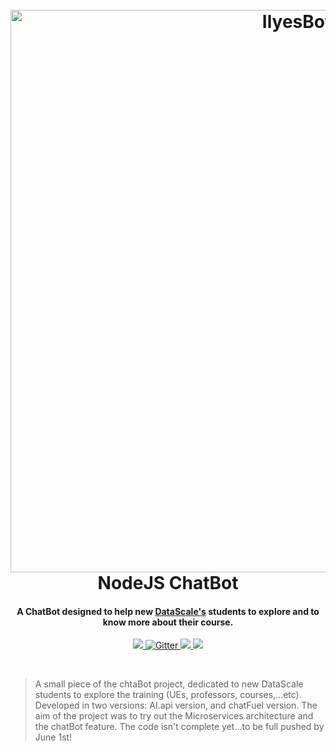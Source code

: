 
<h1 align="center">
  <br>
  <img src="http://www.girliemac.com/assets/images/articles/2017/01/cover-facebook-apiai-bot.png" alt="IlyesBot" width="900">
  <br>
  NodeJS ChatBot
  <br>
</h1>

<h4 align="center">A ChatBot designed to help new <a href="https://www.universite-paris-saclay.fr/fr/education/master/m2-gestion-de-donnees-dans-un-monde-numerique-data-management-in-a-digital-world#presentation-m2" target="_blank">DataScale's</a> students to explore and to know more about their course.</h4>

<p align="center">
  <a href="">
    <img src="https://img.shields.io/coverity/ondemand/streams/STREAM.svg">
  </a>
  <a href="https://badge.fury.io/js/electron-markdownify">
    <img src="https://img.shields.io/pypi/dd/Django.svg"
         alt="Gitter">
  </a>
  <a href="https://nodejs.org/en/">
      <img src="https://img.shields.io/node/v/gh-badges.svg">
  </a>
  <a href="https://www.paypal.me/AmitMerchant">
    <img src="https://img.shields.io/npm/v/@cycle/core.svg">
  </a>
</p>
<br>




> A small piece of the chtaBot project, dedicated to new DataScale students to explore the training (UEs, professors, courses,...etc). Developed in two versions: AI.api version, and chatFuel version. The aim of the project was to try out the Microservices architecture and the chatBot feature. The code isn't complete yet...to be full pushed by June 1st!
